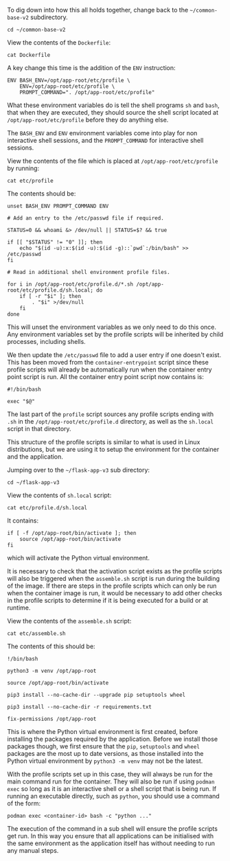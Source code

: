 To dig down into how this all holds together, change back to the `~/common-base-v2` subdirectory.

```execute
cd ~/common-base-v2
```

View the contents of the `Dockerfile`:

```execute
cat Dockerfile
```

A key change this time is the addition of the `ENV` instruction:

```
ENV BASH_ENV=/opt/app-root/etc/profile \
    ENV=/opt/app-root/etc/profile \
    PROMPT_COMMAND=". /opt/app-root/etc/profile"
```

What these environment variables do is tell the shell programs `sh` and `bash`, that when they are executed, they should source the shell script located at `/opt/app-root/etc/profile` before they do anything else.

The `BASH_ENV` and `ENV` environment variables come into play for non interactive shell sessions, and the `PROMPT_COMMAND` for interactive shell sessions.

View the contents of the file which is placed at `/opt/app-root/etc/profile` by running:

```execute
cat etc/profile
```

The contents should be:

```
unset BASH_ENV PROMPT_COMMAND ENV

# Add an entry to the /etc/passwd file if required.

STATUS=0 && whoami &> /dev/null || STATUS=$? && true

if [[ "$STATUS" != "0" ]]; then
    echo "$(id -u):x:$(id -u):$(id -g)::`pwd`:/bin/bash" >> /etc/passwd
fi

# Read in additional shell environment profile files.

for i in /opt/app-root/etc/profile.d/*.sh /opt/app-root/etc/profile.d/sh.local; do
    if [ -r "$i" ]; then
        . "$i" >/dev/null
    fi
done
```

This will unset the environment variables as we only need to do this once. Any environment variables set by the profile scripts will be inherited by child processes, including shells.

We then update the `/etc/passwd` file to add a user entry if one doesn't exist. This has been moved from the `container-entrypoint` script since these profile scripts will already be automatically run when the container entry point script is run. All the container entry point script now contains is:

```
#!/bin/bash

exec "$@"
```

The last part of the `profile` script sources any profile scripts ending with `.sh` in the `/opt/app-root/etc/profile.d` directory, as well as the `sh.local` script in that directory.

This structure of the profile scripts is similar to what is used in Linux distributions, but we are using it to setup the environment for the container and the application.

Jumping over to the `~/flask-app-v3` sub directory:

```execute
cd ~/flask-app-v3
```

View the contents of `sh.local` script:

```execute
cat etc/profile.d/sh.local
```

It contains:

```
if [ -f /opt/app-root/bin/activate ]; then
    source /opt/app-root/bin/activate
fi
```

which will activate the Python virtual environment.

It is necessary to check that the activation script exists as the profile scripts will also be triggered when the `assemble.sh` script is run during the building of the image. If there are steps in the profile scripts which can only be run when the container image is run, it would be necessary to add other checks in the profile scripts to determine if it is being executed for a build or at runtime.

View the contents of the `assemble.sh` script:

```execute
cat etc/assemble.sh
```

The contents of this should be:

```
!/bin/bash

python3 -m venv /opt/app-root

source /opt/app-root/bin/activate

pip3 install --no-cache-dir --upgrade pip setuptools wheel

pip3 install --no-cache-dir -r requirements.txt

fix-permissions /opt/app-root
```

This is where the Python virtual environment is first created, before installing the packages required by the application. Before we install those packages though, we first ensure that the `pip`, `setuptools` and `wheel` packages are the most up to date versions, as those installed into the Python virtual environment by `python3 -m venv` may not be the latest.

With the profile scripts set up in this case, they will always be run for the main command run for the container. They will also be run if using `podman exec` so long as it is an interactive shell or a shell script that is being run. If running an executable directly, such as `python`, you should use a command of the form:

```
podman exec <container-id> bash -c "python ..."
```

The execution of the command in a sub shell will ensure the profile scripts get run. In this way you ensure that all applications can be initialised with the same environment as the application itself has without needing to run any manual steps.
